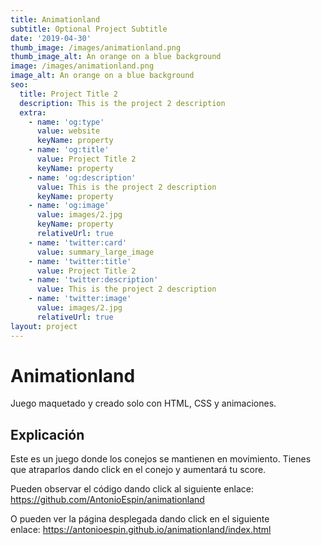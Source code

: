 ```yaml
---
title: Animationland
subtitle: Optional Project Subtitle
date: '2019-04-30'
thumb_image: /images/animationland.png
thumb_image_alt: An orange on a blue background
image: /images/animationland.png
image_alt: An orange on a blue background
seo:
  title: Project Title 2
  description: This is the project 2 description
  extra:
    - name: 'og:type'
      value: website
      keyName: property
    - name: 'og:title'
      value: Project Title 2
      keyName: property
    - name: 'og:description'
      value: This is the project 2 description
      keyName: property
    - name: 'og:image'
      value: images/2.jpg
      keyName: property
      relativeUrl: true
    - name: 'twitter:card'
      value: summary_large_image
    - name: 'twitter:title'
      value: Project Title 2
    - name: 'twitter:description'
      value: This is the project 2 description
    - name: 'twitter:image'
      value: images/2.jpg
      relativeUrl: true
layout: project
---
```

# Animationland

Juego maquetado y creado solo con HTML,  CSS y animaciones.

## Explicación

Este es un juego donde los conejos se mantienen en movimiento. Tienes que atraparlos dando click en el conejo y aumentará tu score.

Pueden observar el código dando click al siguiente enlace: <https://github.com/AntonioEspin/animationland>

O pueden ver la página desplegada dando click en el siguiente enlace: <https://antonioespin.github.io/animationland/index.html>
